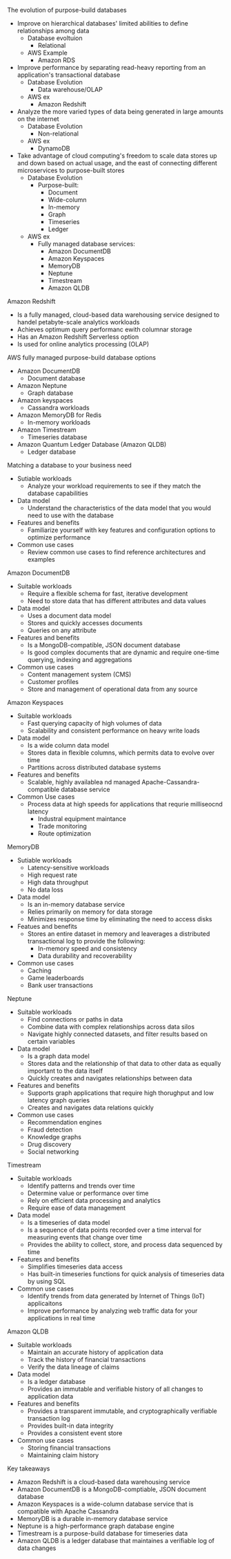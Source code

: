 The evolution of purpose-build databases
- Improve on hierarchical databases' limited abilities to define relationships among data
	- Database evoltuion
		- Relational
	- AWS Example 
		- Amazon RDS
- Improve performance by separating read-heavy reporting from an application's transactional database
	- Database Evolution 
		- Data warehouse/OLAP
	- AWS ex
		- Amazon Redshift
- Analyze the more varied types of data being generated in large amounts on the internet 
	- Database Evolution 
		- Non-relational
	- AWS ex
		- DynamoDB
- Take advantage of cloud computing's freedom to scale data stores up and down based on actual usage, and the east of connecting different microservices to purpose-built stores 
	- Database Evolution 
		- Purpose-built:
			- Document 
			- Wide-column
			- In-memory 
			- Graph 
			- Timeseries
			- Ledger
	- AWS ex
		- Fully managed database services:
			- Amazon DocumentDB
			- Amazon Keyspaces
			- MemoryDB
			- Neptune
			- Timestream
			- Amazon QLDB

Amazon Redshift
- Is a fully managed, cloud-based data warehousing service designed to handel petabyte-scale analytics workloads
- Achieves optimum query performanc ewith columnar storage 
- Has an Amazon Redshift Serverless option 
- Is used for online analytics processing (OLAP)
  
AWS fully managed purpose-build database options
- Amazon DocumentDB
	- Document database
- Amazon Neptune
	- Graph database
- Amazon keyspaces 
	- Cassandra workloads
- Amazon MemoryDB for Redis
	- In-memory workloads
- Amazon Timestream
	- Timeseries database
- Amazon Quantum Ledger Database (Amazon QLDB) 
	- Ledger database 

Matching a database to your business need 
- Sutiable workloads 
	- Analyze your workload requirements to see if they match the database capabilities 
- Data model 
	- Understand the characteristics of the data model that you would need to use with the database 
- Features and benefits 
	- Familiarize yourself with key features and configuration options to optimize performance
- Common use cases
	- Review common use cases to find reference architectures and examples 

Amazon DocumentDB
- Suitable workloads
	- Require a flexible schema for fast, iterative development 
	- Need to store data that has different attributes and data values 
- Data model 
	- Uses a document data model 
	- Stores and quickly accesses documents
	- Queries on any attribute
- Features and benefits 
	- Is a MongoDB-compatible, JSON document database 
	- Is good complex documents that are dynamic and require one-time querying, indexing and aggregations 
- Common use cases
	- Content management system (CMS)
	- Customer profiles 
	- Store and management of operational data from any source 

Amazon Keyspaces
- Suitable workloads
	- Fast querying capacity of high volumes of data 
	- Scalability and consistent performance on heavy write loads
- Data model 
	- Is a wide column data model 
	- Stores data in flexible columns, which permits data to evolve over time 
	- Partitions across distributed database systems 
- Features and benefits 
	- Scalable, highly availablea nd managed Apache-Cassandra-compatible database service 
- Common Use cases
	- Process data at high speeds for applications that requrie milliseocnd latency 
		- Industral equipment maintance 
		- Trade monitoring 
		- Route optimization 

MemoryDB
- Sutiable workloads
	- Latency-sensitive workloads 
	- High request rate 
	- High data throughput 
	- No data loss 
- Data model 
	- Is an in-memory database service 
	- Relies primarily on memory for data storage 
	- Minimizes response time by eliminating the need to access disks 
- Featues and benefits 
	- Stores an entire dataset in memory and leaverages a distributed transactional log to provide the following:
		- In-memory speed and consistency 
		- Data durability and recoverability 
- Common use cases
	- Caching 
	- Game leaderboards
	- Bank user transactions 

Neptune 
- Suitable workloads 
	- Find connections or paths in data 
	- Combine data with complex relationships across data silos 
	- Navigate highly connected datasets, and filter results based on certain variables 
- Data model 
	- Is a graph data model 
	- Stores data and the relationship of that data to other data as equally important to the data itself 
	- Quickly creates and navigates relationships between data 
- Features and benefits 
	- Supports graph applications that require high thorughput and low latency graph queries 
	- Creates and navigates data relations quickly 
- Common use cases
	- Recommendation engines 
	- Fraud detection 
	- Knowledge graphs 
	- Drug discovery 
	- Social networking 

Timestream 
- Suitable workloads 
	- Identify patterns and trends over time 
	- Determine value or performance over time 
	- Rely on efficient data processing and analytics 
	- Require ease of data management 
- Data model 
	- Is a timeseries of data model 
	- Is a sequence of data points recorded over a time interval for measuring events that change over time 
	- Provides the ability to collect, store, and process data sequenced by time 
- Features and benefits 
	- Simplifies timeseries data access 
	- Has built-in timeseries functions for quick analysis of timeseries data by using SQL 
- Common use cases
	- Identify trends from data generated by Internet of Things (IoT) applicaitons 
	- Improve performance by analyzing web traffic data for your applications in real time 

Amazon QLDB
- Suitable workloads 
	- Maintain an accurate history of application data 
	- Track the history of financial transactions 
	- Verify the data lineage of claims 
- Data model 
	- Is a ledger database 
	- Provides an immutable and verifiable history of all changes to application data 
- Features and benefits 
	- Provides a transparent immutable, and cryptographically verifiable transaction log 
	- Provides built-in data integrity 
	- Provides a consistent event store 
- Common use cases 
	- Storing financial transactions 
	- Maintaining claim history

Key takeaways 
- Amazon Redshift is a cloud-based data warehousing service 
- Amazon DocumentDB is a MongoDB-comptiable, JSON document database 
- Amazon Keyspaces is a wide-column database service that is compatible with Apache Cassandra 
- MemoryDB is a durable in-memory database service 
- Neptune is a high-performance graph database engine 
- Timestream is a purpose-build database for timeseries data 
- Amazon QLDB is a ledger database that maintaines a verifiable log of data changes 